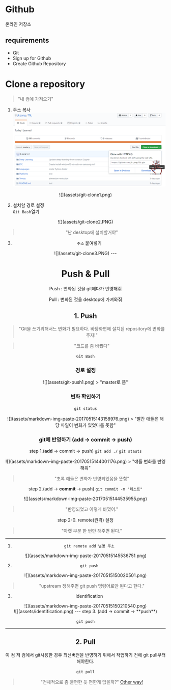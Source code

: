 # Github
온라인 저장소

## requirements
- Git
- Sign up for Github
- Create Github Repository

# Clone a repository

> "내 컴에 가져오기"

1. 주소 복사
![](assets/git-clone1.png)

<center>
![](assets/git-clone1.png)
</center>


2. 설치할 경로 설정
<br>`Git Bash`열기
<center>
![](assets/git-clone2.PNG)

> "난 desktop에 설치할거야"

3. `주소` 붙여넣기
<center>
![](assets/git-clone3.PNG)
---

# Push & Pull
Push : 변화된 것을 git에다가 반영해줘

Pull : 변화된 것을 desktop에 가져와줘
## 1. Push
> "Git을 쓰기위해서느 변화가 필요하다. 바탕화면에 설치된 repository에 변화를 주자!"

> "코드를 좀 바꿨다"

`Git Bash`

### 경로 설정
<center>![](assets/git-push1.png)
> "master로 뜸"

### 변화 확인하기

`git status`
<center>
![](assets/markdown-img-paste-20170515143158976.png)
> "빨간 애들은 해당 파일이 변화가 있었다를 뜻함"

### git에 반영하기 (add -> commit -> push)
step 1.(**add** -> commit -> push)
`git add ./` `git stauts`
<center>![](assets/markdown-img-paste-20170515144001176.png)
 > "얘들 변화를 반영해줘"

 > "초록 애들은 변화가 반영되었음을 뜻함"

step 2.(add -> **commit** -> push)
`git commit -m "테스트"`
<center>![](assets/markdown-img-paste-20170515144535955.png)

> "반영되었고 이렇게 바꼈어."

step 2-0. remote(원격) 설정
> "아랫 부분 한 번만 해주면 된다."

---
1. `git remote add 별명 주소`
<center>![](assets/markdown-img-paste-20170515145536751.png)

2. `git push`
<center>![](assets/markdown-img-paste-20170515150020501.png)

> "upstream 정해주면 git push 명령어로만 된다고 한다."

3. identification
<center>![](assets/markdown-img-paste-20170515150210540.png)
<center>![](assets/identification.png)
---
step 3. (add -> commit -> **push**)

`git push`

---
## 2. Pull
이 컴 저 컴에서 git사용한 경우 최신버전을 반영하기 위해서 작업하기 전에 git pull부터 해야한다.

`git pull`

> "전체적으로 좀 불편한 듯 편한게 없을까?" [Other way!](./use-git-in-atom.md)
